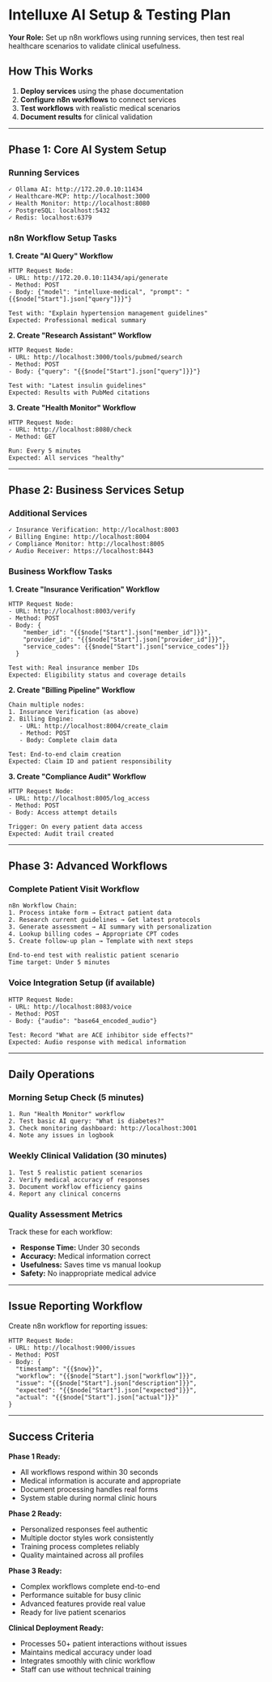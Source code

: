 # Intelluxe AI Setup & Testing Plan

**Your Role:** Set up n8n workflows using running services, then test real healthcare scenarios to validate clinical usefulness.

## How This Works

1. **Deploy services** using the phase documentation
2. **Configure n8n workflows** to connect services
3. **Test workflows** with realistic medical scenarios
4. **Document results** for clinical validation

---

## Phase 1: Core AI System Setup

### Running Services
```
✓ Ollama AI: http://172.20.0.10:11434
✓ Healthcare-MCP: http://localhost:3000
✓ Health Monitor: http://localhost:8080
✓ PostgreSQL: localhost:5432
✓ Redis: localhost:6379
```

### n8n Workflow Setup Tasks

**1. Create "AI Query" Workflow**
```
HTTP Request Node:
- URL: http://172.20.0.10:11434/api/generate
- Method: POST
- Body: {"model": "intelluxe-medical", "prompt": "{{$node["Start"].json["query"]}}"}

Test with: "Explain hypertension management guidelines"
Expected: Professional medical summary
```

**2. Create "Research Assistant" Workflow**
```
HTTP Request Node:
- URL: http://localhost:3000/tools/pubmed/search
- Method: POST  
- Body: {"query": "{{$node["Start"].json["query"]}}"}

Test with: "Latest insulin guidelines"
Expected: Results with PubMed citations
```

**3. Create "Health Monitor" Workflow**
```
HTTP Request Node:
- URL: http://localhost:8080/check
- Method: GET

Run: Every 5 minutes
Expected: All services "healthy"
```

---

## Phase 2: Business Services Setup

### Additional Services
```
✓ Insurance Verification: http://localhost:8003
✓ Billing Engine: http://localhost:8004
✓ Compliance Monitor: http://localhost:8005
✓ Audio Receiver: https://localhost:8443
```

### Business Workflow Tasks

**1. Create "Insurance Verification" Workflow**
```
HTTP Request Node:
- URL: http://localhost:8003/verify
- Method: POST
- Body: {
    "member_id": "{{$node["Start"].json["member_id"]}}",
    "provider_id": "{{$node["Start"].json["provider_id"]}}",
    "service_codes": {{$node["Start"].json["service_codes"]}}
  }

Test with: Real insurance member IDs
Expected: Eligibility status and coverage details
```

**2. Create "Billing Pipeline" Workflow**
```
Chain multiple nodes:
1. Insurance Verification (as above)
2. Billing Engine:
   - URL: http://localhost:8004/create_claim
   - Method: POST
   - Body: Complete claim data

Test: End-to-end claim creation
Expected: Claim ID and patient responsibility
```

**3. Create "Compliance Audit" Workflow**
```
HTTP Request Node:
- URL: http://localhost:8005/log_access
- Method: POST
- Body: Access attempt details

Trigger: On every patient data access
Expected: Audit trail created
```

---

## Phase 3: Advanced Workflows

### Complete Patient Visit Workflow
```
n8n Workflow Chain:
1. Process intake form → Extract patient data
2. Research current guidelines → Get latest protocols  
3. Generate assessment → AI summary with personalization
4. Lookup billing codes → Appropriate CPT codes
5. Create follow-up plan → Template with next steps

End-to-end test with realistic patient scenario
Time target: Under 5 minutes
```

### Voice Integration Setup (if available)
```
HTTP Request Node:
- URL: http://localhost:8083/voice
- Method: POST
- Body: {"audio": "base64_encoded_audio"}

Test: Record "What are ACE inhibitor side effects?"
Expected: Audio response with medical information
```

---

## Daily Operations

### Morning Setup Check (5 minutes)
```
1. Run "Health Monitor" workflow
2. Test basic AI query: "What is diabetes?"
3. Check monitoring dashboard: http://localhost:3001
4. Note any issues in logbook
```

### Weekly Clinical Validation (30 minutes)
```
1. Test 5 realistic patient scenarios
2. Verify medical accuracy of responses
3. Document workflow efficiency gains
4. Report any clinical concerns
```

### Quality Assessment Metrics
Track these for each workflow:
- **Response Time:** Under 30 seconds
- **Accuracy:** Medical information correct
- **Usefulness:** Saves time vs manual lookup
- **Safety:** No inappropriate medical advice

---

## Issue Reporting Workflow

Create n8n workflow for reporting issues:
```
HTTP Request Node:
- URL: http://localhost:9000/issues
- Method: POST
- Body: {
  "timestamp": "{{$now}}",
  "workflow": "{{$node["Start"].json["workflow"]}}",
  "issue": "{{$node["Start"].json["description"]}}",
  "expected": "{{$node["Start"].json["expected"]}}",
  "actual": "{{$node["Start"].json["actual"]}}"
}
```

---

## Success Criteria

**Phase 1 Ready:**
- All workflows respond within 30 seconds
- Medical information is accurate and appropriate
- Document processing handles real forms
- System stable during normal clinic hours

**Phase 2 Ready:**
- Personalized responses feel authentic
- Multiple doctor styles work consistently
- Training process completes reliably
- Quality maintained across all profiles

**Phase 3 Ready:**
- Complex workflows complete end-to-end
- Performance suitable for busy clinic
- Advanced features provide real value
- Ready for live patient scenarios

**Clinical Deployment Ready:**
- Processes 50+ patient interactions without issues
- Maintains medical accuracy under load
- Integrates smoothly with clinic workflow
- Staff can use without technical training